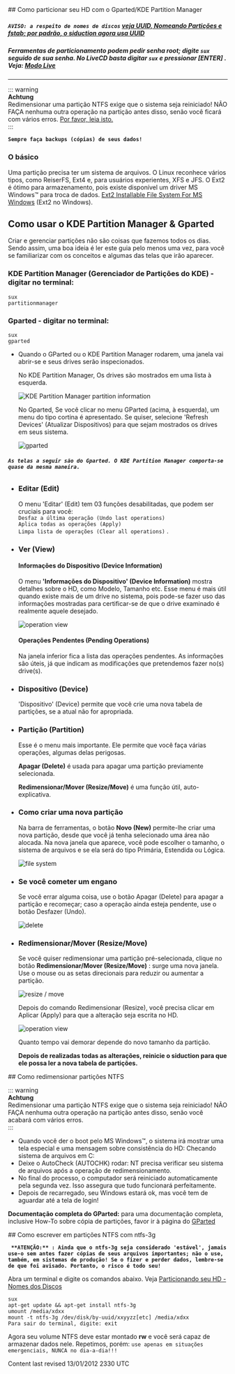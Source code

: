 <div id="main-page"></div>
<div class="divider" id="partition"></div>
## Como particionar seu HD com o Gparted/KDE Partition Manager

##### **`AVISO: a respeito de nomes de discos`**  [veja UUID, Nomeando Partições e fstab; por padrão, o siduction agora usa UUID](part-uuid-pt-br.htm) 

##### Ferramentas de particionamento podem pedir senha root; digite `sux`  seguido de sua senha. No LiveCD basta digitar `sux`  e pressionar [ENTER] . Veja:  [Modo Live](live-mode-pt-br.htm) 


---


::: warning  
**Achtung**  
Redimensionar uma partição NTFS exige que o sistema seja reiniciado! NÃO FAÇA nenhuma outra operação na partição antes disso, senão você ficará com vários erros. [Por favor, leia isto.](part-gparted-pt-br.htm#ntfs)   
:::

**`Sempre faça backups (cópias) de seus dados!`**

### O básico

Uma partição precisa ter um sistema de arquivos. O Linux reconhece vários tipos, como ReiserFS, Ext4 e, para usuários experientes, XFS e JFS. O Ext2 é ótimo para armazenamento, pois existe disponível um driver MS Windows&#8482; para troca de dados.  [Ext2 Installable File System For MS Windows](http://www.fs-driver.org/)  (Ext2 no Windows).

## Como usar o KDE Partition Manager &amp; Gparted

Criar e gerenciar partições não são coisas que fazemos todos os dias. Sendo assim, uma boa ideia é ler este guia pelo menos uma vez, para você se familiarizar com os conceitos e algumas das telas que irão aparecer.

### KDE Partition Manager (Gerenciador de Partições do KDE) - digitar no terminal:

~~~  
sux  
partitionmanager  
~~~

### Gparted - digitar no terminal:

~~~  
sux  
gparted  
~~~

+ Quando o GParted ou o KDE Partition Manager rodarem, uma janela vai abrir-se e seus drives serão inspecionados.
  
   No KDE Partition Manager, Os drives são mostrados em uma lista à esquerda.
  
   ![KDE Partition Manager partition information](../images-common/images-kpart/kpart-02.png "KDE Partition Manager partition information") 
  
   No Gparted, Se você clicar no menu GParted (acima, à esquerda), um menu do tipo cortina é apresentado. Se quiser, selecione 'Refresh Devices' (Atualizar Dispositivos) para que sejam mostrados os drives em seus sistema.
  
   ![gparted](../images-common/images-gparted/gparted02-en.png "Gparted Devices View") 
  

###### **`As telas a seguir são do Gparted. O KDE Partition Manager comporta-se quase da mesma maneira.`** 

+ ### Editar (Edit)
  
   O menu 'Editar' (Edit) tem 03 funções desabilitadas, que podem ser cruciais para você:  
`Desfaz a última operação (Undo last operations)`   
`Aplica todas as operações (Apply)`   
`Limpa lista de operações (Clear all operations)` .
  
+ ### Ver (View)
  
   #### Informações do Dispositivo (Device Information)
  
   O menu  **'Informações do Dispositivo' (Device Information)**  mostra detalhes sobre o HD, como Modelo, Tamanho etc. Esse menu é mais útil quando existe mais de um drive no sistema, pois pode-se fazer uso das informações mostradas para certificar-se de que o drive examinado é realmente aquele desejado.
  
   ![operation view](../images-common/images-gparted/gparted03-en.png "Gparted Harddisk Information") 
  
   #### Operações Pendentes (Pending Operations)
  
   Na janela inferior fica a lista das operações pendentes. As informações são úteis, já que indicam as modificações que pretendemos fazer no(s) drive(s).
  
+ ### Dispositivo (Device)
  
   'Dispositivo' (Device) permite que você crie uma nova tabela de partições, se a atual não for apropriada.
  
+ ### Partição (Partition)
  
   Esse é o menu mais importante. Ele permite que você faça várias operações, algumas delas perigosas.
  
    **Apagar (Delete)**  é usada para apagar uma partição previamente selecionada.
  
    **Redimensionar/Mover (Resize/Move)**  é uma função útil, auto-explicativa.
  
+ ### Como criar uma nova partição
  
   Na barra de ferramentas, o botão  **Novo (New)**  permite-lhe criar uma nova partição, desde que você já tenha selecionado uma área não alocada. Na nova janela que aparece, você pode escolher o tamanho, o sistema de arquivos e se ela será do tipo Primária, Estendida ou Lógica.
  
   ![file system](../images-common/images-gparted/gparted07-en.png "Gparted New Partition") 
  
+ ### Se você cometer um engano
  
   Se você errar alguma coisa, use o botão Apagar (Delete) para apagar a partição e recomeçar; caso a operação ainda esteja pendente, use o botão Desfazer (Undo).
  
   ![delete](../images-common/images-gparted/gparted04-en.png "Gparted Delete") 
  
+ ### Redimensionar/Mover (Resize/Move)
  
   Se você quiser redimensionar uma partição pré-selecionada, clique no botão  **Redimensionar/Mover (Resize/Move)** : surge uma nova janela. Use o mouse ou as setas direcionais para reduzir ou aumentar a partição.
  
   ![resize / move](../images-common/images-gparted/gparted05-en.png "Gparted Resize") 
  
   Depois do comando Redimensionar (Resize), você precisa clicar em Aplicar (Apply) para que a alteração seja escrita no HD.
  
   ![operation view](../images-common/images-gparted/gparted09-en.png "Gparted Apply") 
  
   Quanto tempo vai demorar depende do novo tamanho da partição.
  
    **Depois de realizadas todas as alterações, reinicie o siduction para que ele possa ler a nova tabela de partições.** 
  

<div class="divider" id="ntfs"></div>
## Como redimensionar partições NTFS


::: warning  
**Achtung**  
Redimensionar uma partição NTFS exige que o sistema seja reiniciado! NÃO FAÇA nenhuma outra operação na partição antes disso, senão você acabará com vários erros.  
:::

+ Quando você der o boot pelo MS Windows&#8482;, o sistema irá mostrar uma tela especial e uma mensagem sobre consistência do HD: Checando sistema de arquivos em C:  
+ Deixe o AutoCheck (AUTOCHK) rodar: NT precisa verificar seu sistema de arquivos após a operação de redimensionamento.  
+ No final do processo, o computador será reiniciado automaticamente pela segunda vez. Isso assegura que tudo funcionará perfeitamente.  
+ Depois de recarregado, seu Windows estará ok, mas você tem de aguardar até a tela de login!  

 **Documentação completa do GParted:** para uma documentação completa, inclusive How-To sobre cópia de partições, favor ir à página do  [GParted](http://gparted.sourceforge.net) 

<div class="divider" id="hd-ntfs3g"></div>
## Como escrever em partições NTFS com ntfs-3g

**` **ATENÇÃO:** : Ainda que o ntfs-3g seja considerado 'estável', jamais use-o sem antes fazer cópias de seus arquivos importantes; não o use, também, em sistemas de produção! Se o fizer e perder dados, lembre-se de que foi avisado. Portanto, o risco é todo seu!`**

Abra um terminal e digite os comandos abaixo. Veja  [Particionando seu HD - Nomes dos Discos](part-cfdisk-pt-br.htm#disknames) 

~~~  
sux  
apt-get update && apt-get install ntfs-3g  
umount /media/xdxx  
mount -t ntfs-3g /dev/disk/by-uuid/xxyyzz[etc] /media/xdxx  
Para sair do terminal, digite: exit  
~~~

Agora seu volume NTFS deve estar montado  **rw**  e você será capaz de armazenar dados nele. Repetimos, porém: `use apenas em situações emergenciais, NUNCA no dia-a-dia!!!` 

<div id="rev">Content last revised 13/01/2012 2330 UTC</div>
